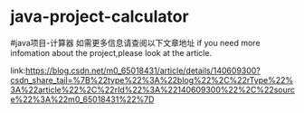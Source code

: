 # java-project-calculator
#java项目-计算器
如需更多信息请查阅以下文章地址
if you need more infomation about the project,please look at the article.

link:https://blog.csdn.net/m0_65018431/article/details/140609300?csdn_share_tail=%7B%22type%22%3A%22blog%22%2C%22rType%22%3A%22article%22%2C%22rId%22%3A%22140609300%22%2C%22source%22%3A%22m0_65018431%22%7D
